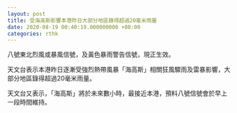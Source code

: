 ```yaml
---
layout: post
title: 受海高斯影響本港昨日大部分地區錄得超過20毫米雨量
date: 2020-08-19 00:40:19.000000000 +08:00
categories: rthk
---
```


八號東北烈風或暴風信號，及黃色暴雨警告信號，現正生效。

天文台表示本港昨日逐漸受強烈熱帶風暴「海高斯」相關狂風驟雨及雷暴影響，大部分地區錄得超過20毫米雨量。

天文台又表示，「海高斯」將於未來數小時，最接近本港，預料八號信號會於早上一段時間維持。
